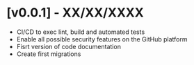 # [v0.0.1] - XX/XX/XXXX

- CI/CD to exec lint, build and automated tests
- Enable all possible security features on the GitHub platform
- Fisrt version of code documentation
- Create first migrations
